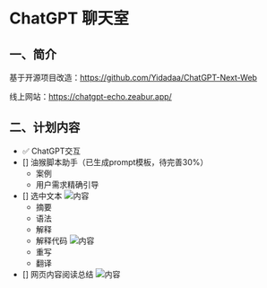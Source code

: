 # ChatGPT 聊天室

## 一、简介

基于开源项目改造：<https://github.com/Yidadaa/ChatGPT-Next-Web>

线上网站：<https://chatgpt-echo.zeabur.app/>

## 二、计划内容

- ✅ ChatGPT交互
- [] 油猴脚本助手（已生成prompt模板，待完善30%）
  - 案例
  - 用户需求精确引导
- [] 选中文本
  ![内容](./assets/pop.png)
  - 摘要
  - 语法
  - 解释
  - 解释代码
  ![内容](./assets/explain.png)
  - 重写
  - 翻译
- [] 网页内容阅读总结
  ![内容](./assets/read.png)
